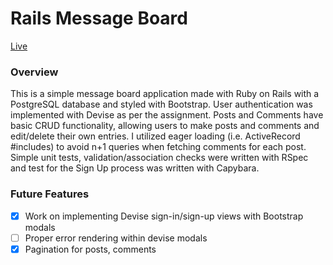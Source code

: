 # Rails Message Board

[Live](https://bkcsample.herokuapp.com/)

### Overview

This is a simple message board application made with Ruby on Rails with a PostgreSQL database and styled with Bootstrap.  User authentication was implemented with Devise as per the assignment.  Posts and Comments have basic CRUD functionality, allowing users to make posts and comments and edit/delete their own entries.  I utilized eager loading (i.e. ActiveRecord #includes) to avoid n+1 queries when fetching comments for each post.  Simple unit tests, validation/association checks were written with RSpec and test for the Sign Up process was written with Capybara.  

### Future Features
- [x] Work on implementing Devise sign-in/sign-up views with Bootstrap modals
- [ ] Proper error rendering within devise modals
- [x] Pagination for posts, comments
